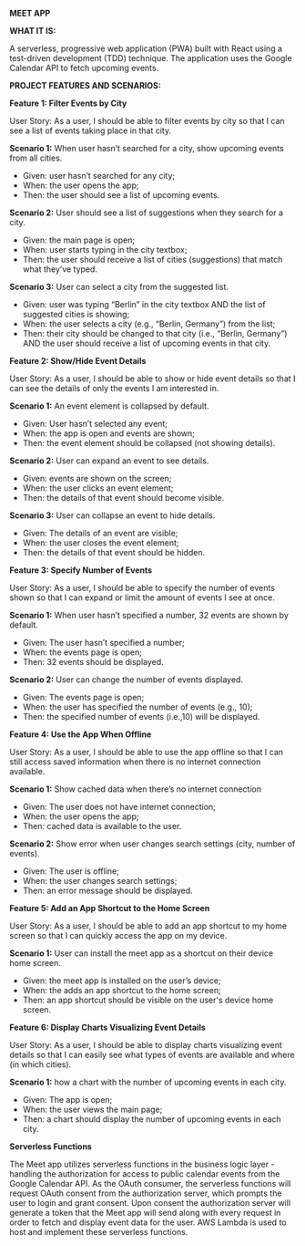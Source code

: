 **MEET APP**

**WHAT IT IS:**

A serverless, progressive web application (PWA) built with React using a
test-driven development (TDD) technique. The application uses the Google
Calendar API to fetch upcoming events.


**PROJECT FEATURES AND SCENARIOS:**

**Feature 1: Filter Events by City**

User Story: As a user, I should be able to filter events by city so that I can see a list of events taking place in that city.

**Scenario 1:** When user hasn’t searched for a city, show upcoming events from all cities.
- Given: user hasn’t searched for any city;
- When: the user opens the app;
- Then: the user should see a list of upcoming events.
  
**Scenario 2:** User should see a list of suggestions when they search for a city.
- Given: the main page is open;
- When: user starts typing in the city textbox;
- Then: the user should receive a list of cities (suggestions) that match what they’ve typed.
  
**Scenario 3:** User can select a city from the suggested list.
- Given: user was typing “Berlin” in the city textbox AND the list of suggested cities is showing;
- When: the user selects a city (e.g., “Berlin, Germany”) from the list;
- Then: their city should be changed to that city (i.e., “Berlin, Germany”) AND the user should receive a list of upcoming events in that city.

**Feature 2: Show/Hide Event Details**

User Story: As a user, I should be able to show or hide event details so that I can see the details of only the events I am interested in.

**Scenario 1:** An event element is collapsed by default.
- Given: User hasn’t selected any event;
- When: the app is open and events are shown;
- Then: the event element should be collapsed (not showing details).
  
**Scenario 2:** User can expand an event to see details.
- Given: events are shown on the screen;
- When: the user clicks an event element;
- Then: the details of that event should become visible.
  
**Scenario 3:** User can collapse an event to hide details.
- Given: The details of an event are visible;
- When: the user closes the event element;
- Then: the details of that event should be hidden.

**Feature 3: Specify Number of Events**

User Story: As a user, I should be able to specify the number of events shown so that I can expand or limit the amount of events I see at once.

**Scenario 1:** When user hasn’t specified a number, 32 events are shown by default.
- Given: The user hasn’t specified a number;
- When: the events page is open;
- Then: 32 events should be displayed.
  
**Scenario 2:** User can change the number of events displayed.
- Given: The events page is open;
- When: the user has specified the number of events (e.g., 10);
- Then: the specified number of events (i.e.,10) will be displayed.

**Feature 4: Use the App When Offline**

User Story: As a user, I should be able to use the app offline so that I can still access saved information when there is no internet connection available.

**Scenario 1:** Show cached data when there’s no internet connection
- Given: The user does not have internet connection;
- When: the user opens the app;
- Then: cached data is available to the user.
  
**Scenario 2:** Show error when user changes search settings (city, number of events).
- Given: The user is offline;
- When: the user changes search settings;
- Then: an error message should be displayed.

**Feature 5: Add an App Shortcut to the Home Screen**

User Story: As a user, I should be able to add an app shortcut to my home screen so that I can quickly access the app on my device.

**Scenario 1:** User can install the meet app as a shortcut on their device home screen.
- Given: the meet app is installed on the user’s device;
- When: the adds an app shortcut to the home screen;
- Then: an app shortcut should be visible on the user's device home screen.

**Feature 6: Display Charts Visualizing Event Details**

User Story: As a user, I should be able to display charts visualizing event details so that I can easily see what types of events are available and where (in which cities).

**Scenario 1:** how a chart with the number of upcoming events in each city.
- Given: The app is open;
- When: the user views the main page;
- Then: a chart should display the number of upcoming events in each city.


**Serverless Functions**

The Meet app utilizes serverless functions in the business logic layer - handling the authorization for access to public calendar events from the Google Calendar API. As the OAuth consumer, the serverless functions will request OAuth consent from the authorization server, which prompts the user to login and grant consent. Upon consent the authorization server will generate a token that the Meet app will send along with every request in order to fetch and display event data for the user. AWS Lambda is used to host and implement these serverless functions.
